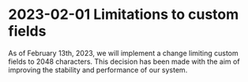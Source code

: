 # 2023-02-01 Limitations to custom fields

As of February 13th, 2023, we will implement a change limiting custom fields to 2048 characters.
This decision has been made with the aim of improving the stability and performance of our system.
